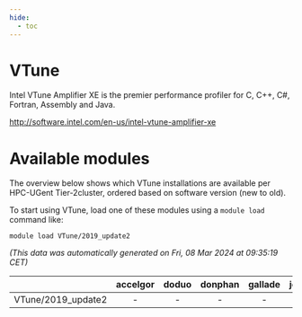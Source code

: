 ```yaml
---
hide:
  - toc
---
```


VTune
=====


Intel VTune Amplifier XE is the premier performance profiler for C, C++, C#, Fortran, Assembly and Java.

http://software.intel.com/en-us/intel-vtune-amplifier-xe
# Available modules


The overview below shows which VTune installations are available per HPC-UGent Tier-2cluster, ordered based on software version (new to old).

To start using VTune, load one of these modules using a `module load` command like:

```shell
module load VTune/2019_update2
```

*(This data was automatically generated on Fri, 08 Mar 2024 at 09:35:19 CET)*  

| |accelgor|doduo|donphan|gallade|joltik|skitty|
| :---: | :---: | :---: | :---: | :---: | :---: | :---: |
|VTune/2019_update2|-|-|-|-|-|x|
